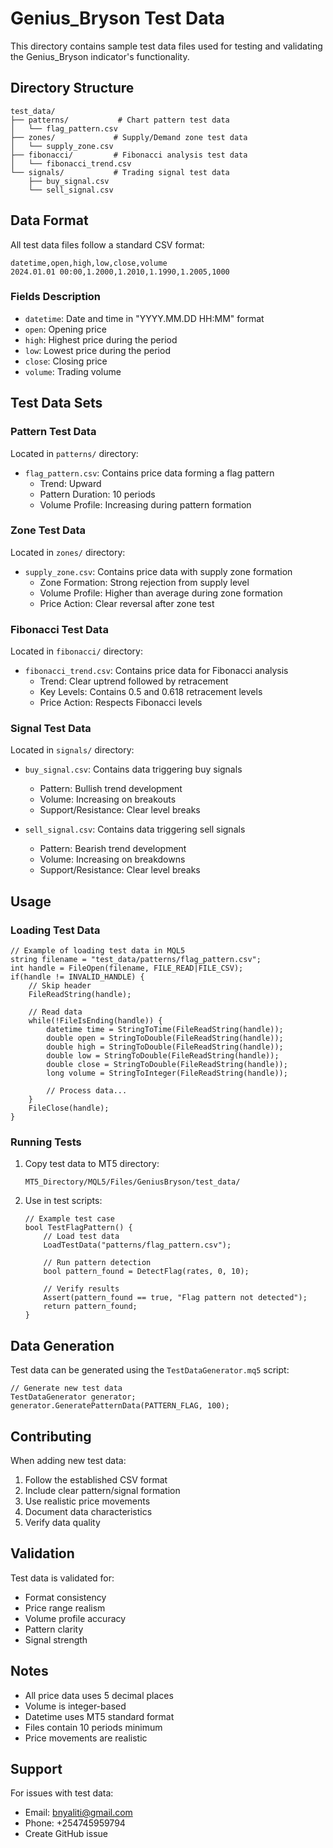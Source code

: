 # Genius_Bryson Test Data

This directory contains sample test data files used for testing and validating the Genius_Bryson indicator's functionality.

## Directory Structure

```
test_data/
├── patterns/           # Chart pattern test data
│   └── flag_pattern.csv
├── zones/             # Supply/Demand zone test data
│   └── supply_zone.csv
├── fibonacci/         # Fibonacci analysis test data
│   └── fibonacci_trend.csv
└── signals/           # Trading signal test data
    ├── buy_signal.csv
    └── sell_signal.csv
```

## Data Format

All test data files follow a standard CSV format:

```csv
datetime,open,high,low,close,volume
2024.01.01 00:00,1.2000,1.2010,1.1990,1.2005,1000
```

### Fields Description
- `datetime`: Date and time in "YYYY.MM.DD HH:MM" format
- `open`: Opening price
- `high`: Highest price during the period
- `low`: Lowest price during the period
- `close`: Closing price
- `volume`: Trading volume

## Test Data Sets

### Pattern Test Data
Located in `patterns/` directory:
- `flag_pattern.csv`: Contains price data forming a flag pattern
  - Trend: Upward
  - Pattern Duration: 10 periods
  - Volume Profile: Increasing during pattern formation

### Zone Test Data
Located in `zones/` directory:
- `supply_zone.csv`: Contains price data with supply zone formation
  - Zone Formation: Strong rejection from supply level
  - Volume Profile: Higher than average during zone formation
  - Price Action: Clear reversal after zone test

### Fibonacci Test Data
Located in `fibonacci/` directory:
- `fibonacci_trend.csv`: Contains price data for Fibonacci analysis
  - Trend: Clear uptrend followed by retracement
  - Key Levels: Contains 0.5 and 0.618 retracement levels
  - Price Action: Respects Fibonacci levels

### Signal Test Data
Located in `signals/` directory:
- `buy_signal.csv`: Contains data triggering buy signals
  - Pattern: Bullish trend development
  - Volume: Increasing on breakouts
  - Support/Resistance: Clear level breaks

- `sell_signal.csv`: Contains data triggering sell signals
  - Pattern: Bearish trend development
  - Volume: Increasing on breakdowns
  - Support/Resistance: Clear level breaks

## Usage

### Loading Test Data
```mql5
// Example of loading test data in MQL5
string filename = "test_data/patterns/flag_pattern.csv";
int handle = FileOpen(filename, FILE_READ|FILE_CSV);
if(handle != INVALID_HANDLE) {
    // Skip header
    FileReadString(handle);
    
    // Read data
    while(!FileIsEnding(handle)) {
        datetime time = StringToTime(FileReadString(handle));
        double open = StringToDouble(FileReadString(handle));
        double high = StringToDouble(FileReadString(handle));
        double low = StringToDouble(FileReadString(handle));
        double close = StringToDouble(FileReadString(handle));
        long volume = StringToInteger(FileReadString(handle));
        
        // Process data...
    }
    FileClose(handle);
}
```

### Running Tests
1. Copy test data to MT5 directory:
   ```
   MT5_Directory/MQL5/Files/GeniusBryson/test_data/
   ```

2. Use in test scripts:
   ```mql5
   // Example test case
   bool TestFlagPattern() {
       // Load test data
       LoadTestData("patterns/flag_pattern.csv");
       
       // Run pattern detection
       bool pattern_found = DetectFlag(rates, 0, 10);
       
       // Verify results
       Assert(pattern_found == true, "Flag pattern not detected");
       return pattern_found;
   }
   ```

## Data Generation

Test data can be generated using the `TestDataGenerator.mq5` script:

```mql5
// Generate new test data
TestDataGenerator generator;
generator.GeneratePatternData(PATTERN_FLAG, 100);
```

## Contributing

When adding new test data:
1. Follow the established CSV format
2. Include clear pattern/signal formation
3. Use realistic price movements
4. Document data characteristics
5. Verify data quality

## Validation

Test data is validated for:
- Format consistency
- Price range realism
- Volume profile accuracy
- Pattern clarity
- Signal strength

## Notes

- All price data uses 5 decimal places
- Volume is integer-based
- Datetime uses MT5 standard format
- Files contain 10 periods minimum
- Price movements are realistic

## Support

For issues with test data:
- Email: bnyaliti@gmail.com
- Phone: +254745959794
- Create GitHub issue

